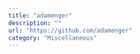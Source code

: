 ```yaml
---
title: "adamenger"
description: ""
url: "https://github.com/adamenger"
category: "Miscellaneous"
---
```

